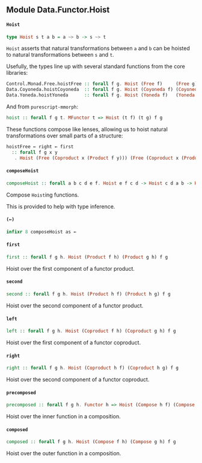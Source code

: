 ## Module Data.Functor.Hoist

#### `Hoist`

``` purescript
type Hoist s t a b = a ~> b -> s ~> t
```

`Hoist` asserts that natural transformations between `a` and `b` can
be hoisted to natural transformations between `s` and `t`.

Usefully, the types line up with several standard functions from the core
libraries:

```purescript
Control.Monad.Free.hoistFree :: forall f g. Hoist (Free f)     (Free g)     f g
Data.Coyoneda.hoistCoyoneda  :: forall f g. Hoist (Coyoneda f) (Coyoneda g) f g
Data.Yoneda.hoistYoneda      :: forall f g. Hoist (Yoneda f)   (Yoneda g)   f g
```

And from `purescript-mmorph`:

```purescript
hoist :: forall f g t. MFunctor t => Hoist (t f) (t g) f g
```

These functions compose like lenses, allowing us to hoist natural
transformations over small parts of a structure:

```purescript
hoistFree ⇜ right ⇜ first
  :: forall f g x y
   . Hoist (Free (Coproduct x (Product f y))) (Free (Coproduct x (Product g y))) f g
```

#### `composeHoist`

``` purescript
composeHoist :: forall a b c d e f. Hoist e f c d -> Hoist c d a b -> Hoist e f a b
```

Compose `Hoist`ing functions.

This is provided to help with type inference.

#### `(⇜)`

``` purescript
infixr 8 composeHoist as ⇜
```

#### `first`

``` purescript
first :: forall f g h. Hoist (Product f h) (Product g h) f g
```

Hoist over the first component of a functor product.

#### `second`

``` purescript
second :: forall f g h. Hoist (Product h f) (Product h g) f g
```

Hoist over the second component of a functor product.

#### `left`

``` purescript
left :: forall f g h. Hoist (Coproduct f h) (Coproduct g h) f g
```

Hoist over the first component of a functor coproduct.

#### `right`

``` purescript
right :: forall f g h. Hoist (Coproduct h f) (Coproduct h g) f g
```

Hoist over the second component of a functor coproduct.

#### `precomposed`

``` purescript
precomposed :: forall f g h. Functor h => Hoist (Compose h f) (Compose h g) f g
```

Hoist over the inner function in a composition.

#### `composed`

``` purescript
composed :: forall f g h. Hoist (Compose f h) (Compose g h) f g
```

Hoist over the outer function in a composition.


